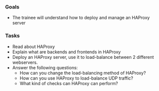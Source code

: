 
### Goals
- The trainee will understand how to deploy and manage an HAProxy server

### Tasks
- Read about HAProxy
- Explain what are backends and frontends in HAProxy
- Deploy an HAProxy server, use it to load-balance between 2 different webservers.
- Answer the following questions:
  - How can you change the load-balancing method of HAProxy?
  - How can you use HAProxy to load-balance UDP traffic?
  - What kind of checks can HAProxy can perform?
